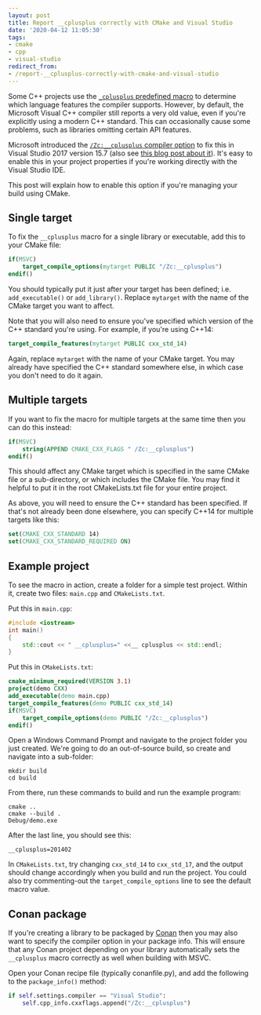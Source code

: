 ```yaml
---
layout: post
title: Report __cplusplus correctly with CMake and Visual Studio
date: '2020-04-12 11:05:30'
tags:
- cmake
- cpp
- visual-studio
redirect_from:
- /report-__cplusplus-correctly-with-cmake-and-visual-studio
---
```


Some C++ projects use the [`_cplusplus` predefined macro](https://docs.microsoft.com/en-us/cpp/preprocessor/predefined-macros) to determine which language features the compiler supports. However, by default, the Microsoft Visual C++ compiler still reports a very old value, even if you're explicitly using a modern C++ standard. This can occasionally cause some problems, such as libraries omitting certain API features.

Microsoft introduced the [`/Zc:__cplusplus` compiler option](https://docs.microsoft.com/en-us/cpp/build/reference/zc-cplusplus) to fix this in Visual Studio 2017 version 15.7 (also see [this blog post about it](https://devblogs.microsoft.com/cppblog/msvc-now-correctly-reports-__cplusplus/)). It's easy to enable this in your project properties if you're working directly with the Visual Studio IDE.

This post will explain how to enable this option if you're managing your build using CMake.

## Single target

To fix the `__cplusplus` macro for a single library or executable, add this to your CMake file:

```cmake
if(MSVC)
    target_compile_options(mytarget PUBLIC "/Zc:__cplusplus")
endif()
```

You should typically put it just after your target has been defined; i.e. `add_executable()` or `add_library()`. Replace `mytarget` with the name of the CMake target you want to affect.

Note that you will also need to ensure you've specified which version of the C++ standard you're using. For example, if you're using C++14:

```cmake
target_compile_features(mytarget PUBLIC cxx_std_14)
```

Again, replace `mytarget` with the name of your CMake target. You may already have specified the C++ standard somewhere else, in which case you don't need to do it again.

## Multiple targets

If you want to fix the macro for multiple targets at the same time then you can do this instead:

```cmake
if(MSVC)
    string(APPEND CMAKE_CXX_FLAGS " /Zc:__cplusplus")
endif()
```

This should affect any CMake target which is specified in the same CMake file or a sub-directory, or which includes the CMake file. You may find it helpful to put it in the root CMakeLists.txt file for your entire project.

As above, you will need to ensure the C++ standard has been specified. If that's not already been done elsewhere, you can specify C++14 for multiple targets like this:

```cmake
set(CMAKE_CXX_STANDARD 14)
set(CMAKE_CXX_STANDARD_REQUIRED ON)
```

## Example project

To see the macro in action, create a folder for a simple test project. Within it, create two files: `main.cpp` and `CMakeLists.txt`.

Put this in `main.cpp`:

```cpp
#include <iostream>
int main()
{
    std::cout << " __cplusplus=" <<__ cplusplus << std::endl;
}
```

Put this in `CMakeLists.txt`:

```cmake
cmake_minimum_required(VERSION 3.1)
project(demo CXX)
add_executable(demo main.cpp)
target_compile_features(demo PUBLIC cxx_std_14)
if(MSVC)
    target_compile_options(demo PUBLIC "/Zc:__cplusplus")
endif()
```

Open a Windows Command Prompt and navigate to the project folder you just created. We're going to do an out-of-source build, so create and navigate into a sub-folder:

```console
mkdir build
cd build
```

From there, run these commands to build and run the example program:

```console
cmake ..
cmake --build .
Debug/demo.exe
```

After the last line, you should see this:

```
__cplusplus=201402
```

In `CMakeLists.txt`, try changing `cxx_std_14` to `cxx_std_17`, and the output should change accordingly when you build and run the project. You could also try commenting-out the `target_compile_options` line to see the default macro value.

## Conan package

If you're creating a library to be packaged by [Conan](https://conan.io/) then you may also want to specify the compiler option in your package info. This will ensure that any Conan project depending on your library automatically sets the `__cplusplus` macro correctly as well when building with MSVC.

Open your Conan recipe file (typically conanfile.py), and add the following to the `package_info()` method:

```python
if self.settings.compiler == "Visual Studio":
    self.cpp_info.cxxflags.append("/Zc:__cplusplus")
```

